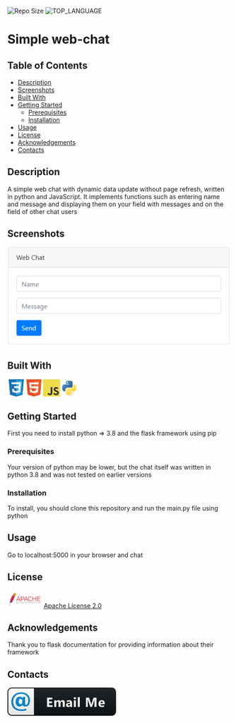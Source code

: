 ![Repo Size](https://img.shields.io/github/languages/code-size/uShutka/Web-chat.svg?style=for-the-badge) ![TOP_LANGUAGE](https://img.shields.io/github/languages/top/uShutka/Web-chat.svg?style=for-the-badge)
# Simple web-chat

## Table of Contents

- [Description](#description)
- [Screenshots](#screenshots)
- [Built With](#built-with)
- [Getting Started](#getting-started)
  - [Prerequisites](#prerequisites)
  - [Installation](#installation)
- [Usage](#usage)
- [License](#license)
- [Acknowledgements](#acknowledgements)
- [Contacts](#contacts)

## Description

A simple web chat with dynamic data update without page refresh, written in python and JavaScript. It implements functions such as entering name and message and displaying them on your field with messages and on the field of other chat users

## Screenshots

<img src="https://github.com/uShutka/Web-chat/blob/main/example_imgs/f_img.png?raw=true" />

## Built With

<a href="https://developer.mozilla.org/en-US/docs/Web/CSS"><img src="https://raw.githubusercontent.com/devicons/devicon/master/icons/css3/css3-original.svg" height="40px" width="40px" /></a><a href="https://developer.mozilla.org/en-US/docs/Web/HTML"><img src="https://raw.githubusercontent.com/devicons/devicon/master/icons/html5/html5-original.svg" height="40px" width="40px" /></a><a href="https://developer.mozilla.org/en-US/docs/Web/JavaScript"><img src="https://raw.githubusercontent.com/devicons/devicon/master/icons/javascript/javascript-original.svg" height="40px" width="40px" /></a><a href="https://www.python.org/"><img src="https://raw.githubusercontent.com/devicons/devicon/master/icons/python/python-original.svg" height="40px" width="40px" /></a>

## Getting Started

First you need to install python => 3.8 and the flask framework using pip

### Prerequisites

Your version of python may be lower, but the chat itself was written in python 3.8 and was not tested on earlier versions

### Installation

To install, you should clone this repository and run the main.py file using python

## Usage

Go to localhost:5000 in your browser and chat


## License

<a href="https://choosealicense.com/licenses/apache-2.0/"><img src="https://raw.githubusercontent.com/johnturner4004/readme-generator/master/src/components/assets/images/apache.svg" height=40 />Apache License 2.0</a>

## Acknowledgements

Thank you to flask documentation for providing information about their framework

## Contacts
<a href="mailto:acosinov@bk.ru"><img src=https://raw.githubusercontent.com/johnturner4004/readme-generator/master/src/components/assets/images/email_me_button_icon_151852.svg /></a>
